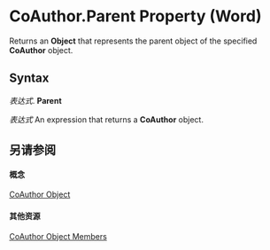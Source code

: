 
# CoAuthor.Parent Property (Word)

Returns an  **Object** that represents the parent object of the specified **CoAuthor** object.


## Syntax

 _表达式_. **Parent**

 _表达式_ An expression that returns a **CoAuthor** object.


## 另请参阅


#### 概念


[CoAuthor Object](d1b58eea-4570-ffd3-4c13-a74a998b079e.md)
#### 其他资源


[CoAuthor Object Members](http://msdn.microsoft.com/library/83a64910-37a1-82e5-dc0c-e4e15c21da86%28Office.15%29.aspx)